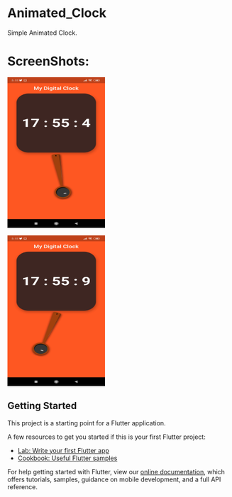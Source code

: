 # Animated_Clock

Simple Animated Clock.

# ScreenShots: 

<img src="https://raw.githubusercontent.com/VaniIndrali/animated_clock/master/images/1.jpg" width="220" height="340" > <br>

<img src="https://raw.githubusercontent.com/VaniIndrali/animated_clock/master/images/2.jpg" width="220" height="340" >


## Getting Started

This project is a starting point for a Flutter application.

A few resources to get you started if this is your first Flutter project:

- [Lab: Write your first Flutter app](https://flutter.dev/docs/get-started/codelab)
- [Cookbook: Useful Flutter samples](https://flutter.dev/docs/cookbook)

For help getting started with Flutter, view our
[online documentation](https://flutter.dev/docs), which offers tutorials,
samples, guidance on mobile development, and a full API reference.
